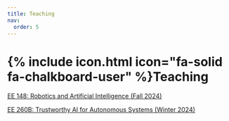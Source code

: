 ```yaml
---
title: Teaching
nav:
  order: 5
---
```


# {% include icon.html icon="fa-solid fa-chalkboard-user" %}Teaching

[EE 148: Robotics and Artificial Intelligence (Fall 2024)](https://sites.google.com/ucr.edu/ee148-f24)

[EE 260B: Trustworthy AI for Autonomous Systems (Winter 2024)](https://sites.google.com/ucr.edu/ee260b-w24)
